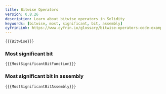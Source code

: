 ```yaml
---
title: Bitwise Operators
version: 0.8.26
description: Learn about bitwise operators in Solidity
keywords: [bitwise, most, significant, bit, assembly]
cyfrinLink: https://www.cyfrin.io/glossary/bitwise-operators-code-example
---
```


```solidity
{{{Bitwise}}}
```

### Most significant bit

```solidity
{{{MostSignificantBitFunction}}}
```

### Most significant bit in assembly

```solidity
{{{MostSignificantBitAssembly}}}
```
